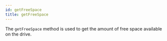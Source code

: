 ```yaml
---
id: getFreeSpace
title: getFreeSpace
---
```


The `getFreeSpace` method is used to get the amount of free space available on the drive.